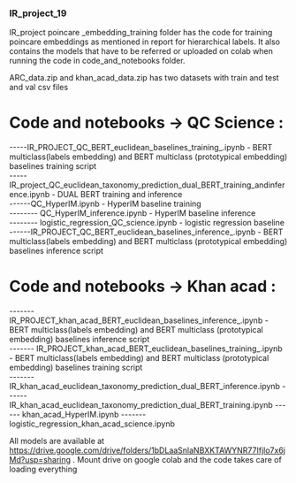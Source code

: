 ### IR_project_19

IR_project poincare _embedding_training folder has the code for training poincare embeddings as mentioned in report for hierarchical labels. 
It also contains the models that have to be referred or uploaded on colab when running the code in code_and_notebooks folder.

ARC_data.zip and khan_acad_data.zip has two datasets with train and test and val csv files

# Code and notebooks -> QC Science :

  -----IR_PROJECT_QC_BERT_euclidean_baselines_training_.ipynb  - BERT multiclass(labels embedding) and BERT multiclass (prototypical embedding) baselines training script <br />
  -----IR_project_QC_euclidean_taxonomy_prediction_dual_BERT_training_andinference.ipynb - DUAL BERT training and inference <br />
  ------QC_HyperIM.ipynb  - HyperIM baseline training <br />
  -------- QC_HyperIM_inference.ipynb - HyperIM baseline inference <br />
  -------- logistic_regression_QC_science.ipynb - logistic regression baseline <br />
  ------IR_PROJECT_QC_BERT_euclidean_baselines_inference_.ipynb  - BERT multiclass(labels embedding) and BERT multiclass (prototypical embedding) baselines inference script <br />


#  Code and notebooks -> Khan acad :

------- IR_PROJECT_khan_acad_BERT_euclidean_baselines_inference_.ipynb - BERT multiclass(labels embedding) and BERT multiclass (prototypical embedding) baselines inference script <br />
------- IR_PROJECT_khan_acad_BERT_euclidean_baselines_training_.ipynb - BERT multiclass(labels embedding) and BERT multiclass (prototypical embedding) baselines training script <br />
------- IR_khan_acad_euclidean_taxonomy_prediction_dual_BERT_inference.ipynb
------ IR_khan_acad_euclidean_taxonomy_prediction_dual_BERT_training.ipynb
------ khan_acad_HyperIM.ipynb
------- logistic_regression_khan_acad_science.ipynb

All models are available at https://drive.google.com/drive/folders/1bDLaaSnlaNBXKTAWYNR77Ifjlo7x6jMd?usp=sharing . Mount drive on google colab and the code takes care of loading everything
